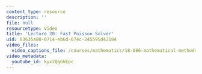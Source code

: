 ```yaml
---
content_type: resource
description: ''
file: null
resourcetype: Video
title: 'Lecture 20: Fast Poisson Solver'
uid: 83635a80-0714-eb6d-074c-245595d42184
video_files:
  video_captions_file: /courses/mathematics/18-086-mathematical-methods-for-engineers-ii-spring-2006/video-lectures/lecture-20-fast-poisson-solver/kyx2QgGkEpc.vtt
video_metadata:
  youtube_id: kyx2QgGkEpc
---
```


